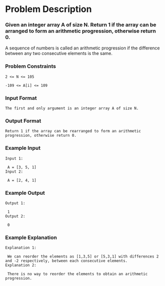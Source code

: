 # Problem Description

### Given an integer array A of size N. Return 1 if the array can be arranged to form an arithmetic progression, otherwise return 0.

A sequence of numbers is called an arithmetic progression if the difference between any two consecutive elements is the same.

### Problem Constraints

```
2 <= N <= 105

-109 <= A[i] <= 109
```

### Input Format

```
The first and only argument is an integer array A of size N.

```

### Output Format

```
Return 1 if the array can be rearranged to form an arithmetic progression, otherwise return 0.
```

### Example Input

```
Input 1:

 A = [3, 5, 1]
Input 2:

 A = [2, 4, 1]
```

### Example Output

```
Output 1:

 1
Output 2:

 0
```

### Example Explanation

```
Explanation 1:

 We can reorder the elements as [1,3,5] or [5,3,1] with differences 2 and -2 respectively, between each consecutive elements.
Explanation 2:

 There is no way to reorder the elements to obtain an arithmetic progression.
```
